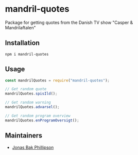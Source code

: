 # mandril-quotes

Package for getting quotes from the Danish TV show "Casper & Mandrilaftalen"

## Installation

`npm i mandril-quotes`

## Usage

```JavaScript
const mandrilQuotes = require("mandril-quotes");

// Get random quote
mandrilQuotes.spisIld();

// Get random warning
mandrilQuotes.advarsel();

// Get random program overview
mandrilQuotes.enProgramOversigt();
```

## Maintainers

- [Jonas Bak Phillipson](https://github.com/jbakchr)
